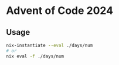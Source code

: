 # Advent of Code 2024

## Usage

```bash
nix-instantiate --eval ./days/num
# or
nix eval -f ./days/num
```
